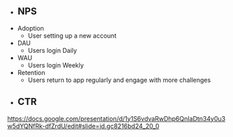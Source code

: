 - NPS
    -
- Adoption
    - User setting up a new account
- DAU
    - Users login Daily
- WAU
    - Users login Weekly
- Retention
    - Users return to app regularly and engage with more challenges
- CTR
    -

https://docs.google.com/presentation/d/1y1S6vdvaRwDhp6QnIaDtn34y0u3w5dYQNfRk-dfZrdU/edit#slide=id.gc8216bd24_20_0 
